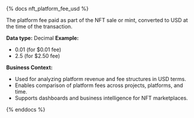 {% docs nft_platform_fee_usd %}

The platform fee paid as part of the NFT sale or mint, converted to USD at the time of the transaction.

**Data type:** Decimal
**Example:**
- 0.01 (for $0.01 fee)
- 2.5 (for $2.50 fee)

**Business Context:**
- Used for analyzing platform revenue and fee structures in USD terms.
- Enables comparison of platform fees across projects, platforms, and time.
- Supports dashboards and business intelligence for NFT marketplaces.

{% enddocs %}